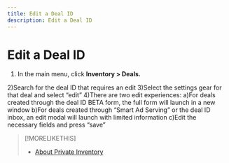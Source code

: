 ```yaml
---
title: Edit a Deal ID
description: Edit a Deal ID
---
```


# Edit a Deal ID

<!-- Title? -->

<!-- edit/write -->

1. In the main menu, click **Inventory > Deals.**

2)Search for the deal ID that requires an edit
3)Select the settings gear for that deal and select “edit”
4)There are two edit experiences:
a)For deals created through the deal ID BETA form, the full form will launch in a new window
b)For deals created through “Smart Ad Serving” or the deal ID inbox, an edit modal will launch with limited information
c)Edit the necessary fields and press “save”

>[!MORELIKETHIS]
>
>* [About Private Inventory](private-inventory-about.md)
<!-- >* [Create a Manual Deal ID](deal-id-create.md) -->
<!-- >* [Manual Deal ID Settings](deal-id-settings.md) -->
<!-- Deal ID Inbox topics -->
